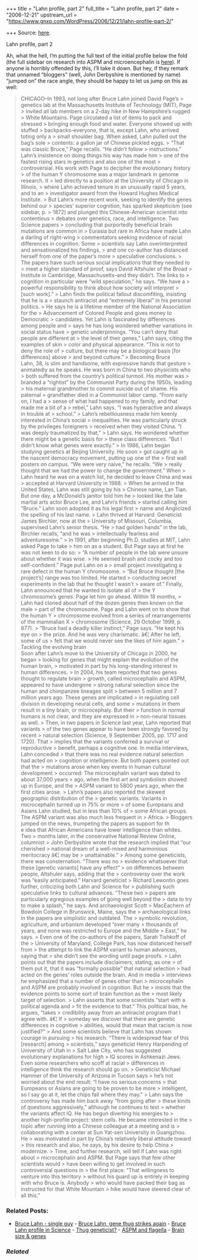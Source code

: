 +++
title = "Lahn profile, part 2"
full_title = "Lahn profile, part 2"
date = "2006-12-21"
upstream_url = "https://www.gnxp.com/WordPress/2006/12/21/lahn-profile-part-2/"

+++
Source: [here](https://www.gnxp.com/WordPress/2006/12/21/lahn-profile-part-2/).

Lahn profile, part 2

Ah, what the hell, I’m putting the full text of the initial profile below the fold (the full sidebar on research into ASPM and microencephalin is [here](https://www.gnxp.com/blog/2006/12/bruce-lahn-profile-in-science.php)). If anyone is horribly offended by this, I’ll take it down. But hey, if they remark that unnamed “bloggers” (well, John Derbyshire is mentioned by name) “jumped on” the race angle, they should be happy to let us jump on this as well:

> CHICAGO–In 1993, not long after Bruce Lahn joined David Page’s > genetics lab at the Massachusetts Institute of Technology (MIT), Page > invited all lab members on a 2-day hike in New Hampshire’s rugged > White Mountains. Page circulated a list of items to pack and stressed > bringing enough food and water. Everyone showed up with stuffed > backpacks–everyone, that is, except Lahn, who arrived toting only a > small shoulder bag. When asked, Lahn pulled out the bag’s sole > contents: a gallon jar of Chinese pickled eggs. >
> “That was classic Bruce,” Page recalls. “He didn’t follow > instructions.” Lahn’s insistence on doing things his way has made him > one of the fastest rising stars in genetics and also one of the most > controversial. His work with Page to decipher the evolutionary history > of the human Y chromosome was a major landmark in genome research. It > led directly to a position at the University of Chicago in Illinois, > where Lahn achieved tenure in an unusually rapid 5 years, and to an > investigator award from the Howard Hughes Medical Institute. >
> But Lahn’s more recent work, seeking to identify the genes behind our > species’ superior cognition, has sparked skepticism (see sidebar, p. > 1872) and plunged this Chinese-American scientist into contentious > debates over genetics, race, and intelligence. Two Science papers > concluding that purportedly beneficial brain mutations are common in > Eurasia but rare in Africa have made Lahn a darling of right-wing > commentators seeking evidence of racial differences in cognition. Some > scientists say Lahn overinterpreted and sensationalized his findings, > and one co-author has distanced herself from one of the paper’s more > speculative conclusions. >
> The papers have such serious social implications that they needed to > meet a higher standard of proof, says David Altshuler of the Broad > Institute in Cambridge, Massachusetts–and they didn’t. The links to > cognition in particular were “wild speculation,” he says. “We have a > powerful responsibility to think about how society will interpret > \[such work\].” >
> Lahn finds the political fallout discomfiting, insisting that he is a > staunch antiracist and “extremely liberal” in his personal politics. > He says he is a lifetime member of the National Association for the > Advancement of Colored People and gives money to Democratic > candidates. Yet Lahn is fascinated by differences among people and > says he has long wondered whether variations in social status have > genetic underpinnings. “You can’t deny that people are different at > the level of their genes,” Lahn says, citing the examples of skin > color and physical appearance. “This is not to deny the role of > culture, but there may be a biological basis \[for differences\] above > and beyond culture.” >
> Becoming Bruce  
> Lahn, 38, is slim and handsome, with expressive hands that gesture > animatedly as he speaks. He was born in China to two physicists who > both suffered from the country’s political turmoil. His mother was > branded a “rightist” by the Communist Party during the 1950s, leading > his maternal grandmother to commit suicide out of shame. His paternal > grandfather died in a Communist labor camp. “From early on, I had a > sense of what had happened to my family, and that made me a bit of a > rebel,” Lahn says. “I was hyperactive and always in trouble at > school.” >
> Lahn’s rebelliousness made him keenly interested in China’s social > inequalities. He was particularly struck by the privileges foreigners > received when they visited China. “I was deeply traumatized by that,” > Lahn says. He wondered whether there might be a genetic basis for > these class differences. “But I didn’t know what genes were exactly.” >
> In 1986, Lahn began studying genetics at Beijing University. He soon > got caught up in the nascent democracy movement, putting up one of the > first wall posters on campus. “We were very naive,” he recalls. “We > really thought that we had the power to change the government.” When > Lahn heard he was on a watch list, he decided to leave China and was > accepted at Harvard University in 1988. >
> When he arrived in the United States, Lahn was still going by his > Chinese name, Lan Tian. But one day, a McDonald’s janitor told him he > looked like the late martial arts actor Bruce Lee, and Lahn’s friends > started calling him “Bruce.” Lahn soon adopted it as his legal first > name and Anglicized the spelling of his last name. >
> Lahn thrived at Harvard. Geneticist James Birchler, now at the > University of Missouri, Columbia, supervised Lahn’s senior thesis. “He > had golden hands” in the lab, Birchler recalls, “and he was > intellectually fearless and adventuresome.” >
> In 1991, after beginning Ph.D. studies at MIT, Lahn asked Page to take > him on as a student. But Page says at first he was not keen to do so: > “A number of people in the lab were unsure about whether it was wise. > He seemed brash and cocky and too self-confident.” Page put Lahn on a > small project investigating a rare defect in the human Y chromosome. > “But Bruce thought \[the project’s\] range was too limited. He started > conducting secret experiments in the lab that he thought I wasn’t > aware of.” Finally, Lahn announced that he wanted to isolate all of > the Y chromosome’s genes. Page let him go ahead. Within 18 months, > Lahn had cloned about half of the dozen genes then known on the male > part of the chromosome. Page and Lahn went on to show that the human Y > chromosome evolved from a series of rearrangements of the mammalian X > chromosome (Science, 29 October 1999, p. 877). >
> “Bruce had a deadly killer instinct,” Page says. “He kept his eye on > the prize. And he was very charismatic. â€¦ After he left, some of us > felt that we would never see the likes of him again.” >
> Tackling the evolving brain  
> Soon after Lahn’s move to the University of Chicago in 2000, he began > looking for genes that might explain the evolution of the human brain, > motivated in part by his long-standing interest in human differences. > In 2004, his team reported that two genes thought to regulate brain > growth, called microcephalin and ASPM, appeared to have undergone > strong natural selection since the human and chimpanzee lineages split > between 5 million and 7 million years ago. These genes are implicated > in regulating cell division in developing neural cells, and some > mutations in them result in a tiny brain, or microcephaly. But their > function in normal humans is not clear, and they are expressed in > non-neural tissues as well. >
> Then, in two papers in Science last year, Lahn reported that variants > of the two genes appear to have been strongly favored by recent > natural selection (Science, 9 September 2005, pp. 1717 and 1720). That > implies that the variants conferred a survival or reproductive > benefit, perhaps a cognitive one. In media interviews, Lahn conceded > that there was no real evidence natural selection had acted on > cognition or intelligence. But both papers pointed out that the > mutations arose when key events in human cultural development > occurred: The microcephalin variant was dated to about 37,000 years > ago, when the first art and symbolism showed up in Europe, and the > ASPM variant to 5800 years ago, when the first cities arose. >
> Lahn’s papers also reported the skewed geographic distribution of the > genetic variants. Variants in microcephalin turned up in 75% or more > of some Europeans and Asians Lahn studied, but in less than 10% of > some African groups. The ASPM variant was also much less frequent in > Africa. >
> Bloggers jumped on the news, trumpeting the papers as support for th  
> e idea that African Americans have lower intelligence than whites. Two > months later, in the conservative National Review Online, columnist > John Derbyshire wrote that the research implied that “our cherished > national dream of a well-mixed and harmonious meritocracy â€¦ may be > unattainable.” >
> Among some geneticists, there was consternation. “There was no > evidence whatsoever that these \[genetic variants\] have any effect” > on differences between people, Altshuler says, adding that the > controversy over the work was “easily anticipated.” Harvard geneticist > Richard Lewontin goes further, criticizing both Lahn and Science for > publishing such speculative links to cultural advances. “These two > papers are particularly egregious examples of going well beyond the > data to try to make a splash,” he says. And archaeologist Scott > MacEachern of Bowdoin College in Brunswick, Maine, says the > archaeological links in the papers are simplistic and outdated. The > symbolic revolution, agriculture, and urbanism developed “over many > thousands of years, and none was restricted to Europe and the Middle > East,” he says. >
> Even one of the co-authors of the papers, Sarah Tishkoff of the > University of Maryland, College Park, has now distanced herself from > the attempt to link the ASPM variant to human advances, saying that > she didn’t see the wording until page proofs. >
> Lahn points out that the papers include disclaimers, stating, as one > of them put it, that it was “formally possible” that natural selection > had acted on the genes’ roles outside the brain. And in media > interviews he emphasized that a number of genes other than > microcephalin and ASPM are probably involved in cognition. But he > insists that the evidence points to some sort of brain function as the > most likely target of selection. >
> Lahn asserts that some scientists “start with a political agenda and > fit the evidence to that.” This political bias, he argues, “takes > credibility away from an antiracist program that I agree with. â€¦ If > someday we discover that there are genetic differences in cognitive > abilities, would that mean that racism is now justified?” >
> And some scientists believe that Lahn has shown courage in pursuing > his research. “There is widespread fear of this \[research\] among > scientists,” says geneticist Henry Harpending of University of Utah in > Salt Lake City, who has suggested evolutionary explanations for high > IQ scores in Ashkenazi Jews. Even some researchers who scoff at racial > differences in intelligence think the research should go on. > Geneticist Michael Hammer of the University of Arizona in Tucson says > he’s not worried about the end result: “I have no serious concerns > that Europeans or Asians are going to be proven to be more > intelligent, so I say go at it, let the chips fall where they may.” >
> Lahn says the controversy has made him back away “from going after > these kinds of questions aggressively,” although he continues to test > whether the variants affect IQ. He has begun diverting his energies to > another high-profile project: stem cells. He became interested in the > topic after running into a Chinese colleague at a meeting and is > collaborating with a center at Sun Yat-sen University in Guangzhou. He > was motivated in part by China’s relatively liberal attitude toward > this research and also, he says, by his desire to help China > modernize. >
> Time, and further research, will tell if Lahn was right about > microcephalin and ASPM. But Page says that few other scientists would > have been willing to get involved in such controversial questions in > the first place: “That willingness to venture into this territory > without his guard up is entirely in keeping with who Bruce is. Anybody > who would have packed their bag as instructed for that White Mountain > hike would have steered clear of all this.”

### Related Posts:

- [Bruce Lahn - single
  guy](https://www.gnxp.com/WordPress/2006/06/15/bruce-lahn-single-guy/) - [Bruce Lahn, gene thug strikes
  again](https://www.gnxp.com/WordPress/2006/12/22/bruce-lahn-gene-thug-strikes-again/) - [Bruce Lahn profile in
  Science](https://www.gnxp.com/WordPress/2006/12/21/bruce-lahn-profile-in-science/) - [Thug
  geneticist?](https://www.gnxp.com/WordPress/2006/08/02/thug-geneticist/) - [ASPM and
  flagella](https://www.gnxp.com/WordPress/2006/12/26/aspm-and-flagella/) - [Brain size &
  genes](https://www.gnxp.com/WordPress/2006/08/02/brain-size-genes/)

### *Related*

[](https://www.addtoany.com/add_to/facebook?linkurl=https%3A%2F%2Fwww.gnxp.com%2FWordPress%2F2006%2F12%2F21%2Flahn-profile-part-2%2F&linkname=Lahn%20profile%2C%20part%202 "Facebook")[](https://www.addtoany.com/add_to/twitter?linkurl=https%3A%2F%2Fwww.gnxp.com%2FWordPress%2F2006%2F12%2F21%2Flahn-profile-part-2%2F&linkname=Lahn%20profile%2C%20part%202 "Twitter")[](https://www.addtoany.com/add_to/email?linkurl=https%3A%2F%2Fwww.gnxp.com%2FWordPress%2F2006%2F12%2F21%2Flahn-profile-part-2%2F&linkname=Lahn%20profile%2C%20part%202 "Email")[](https://www.addtoany.com/share)
